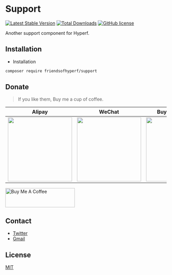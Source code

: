 # Support

[![Latest Stable Version](https://poser.pugx.org/friendsofhyperf/support/version.png)](https://packagist.org/packages/friendsofhyperf/support)
[![Total Downloads](https://poser.pugx.org/friendsofhyperf/support/d/total.png)](https://packagist.org/packages/friendsofhyperf/support)
[![GitHub license](https://img.shields.io/github/license/friendsofhyperf/support)](https://github.com/friendsofhyperf/support)

Another support component for Hyperf.

## Installation

- Installation

```bash
composer require friendsofhyperf/support
```

## Donate

> If you like them, Buy me a cup of coffee.

| Alipay | WeChat | Buy Me A Coffee |
|  ----  |  ----  |  ----  |
| <img src="https://hdj.me/images/alipay-min.jpg" width="200" height="200" />  | <img src="https://hdj.me/images/wechat-pay-min.jpg" width="200" height="200" /> | <img src="https://hdj.me/images/bmc_qr.jpg" width="200" height="200" /> |

<a href="https://www.buymeacoffee.com/huangdijiag" target="_blank"><img src="https://cdn.buymeacoffee.com/buttons/v2/default-yellow.png" alt="Buy Me A Coffee" style="height: 60px !important;width: 217px !important;" ></a>

## Contact

- [Twitter](https://twitter.com/huangdijia)
- [Gmail](mailto:huangdijia@gmail.com)

## License

[MIT](LICENSE)
